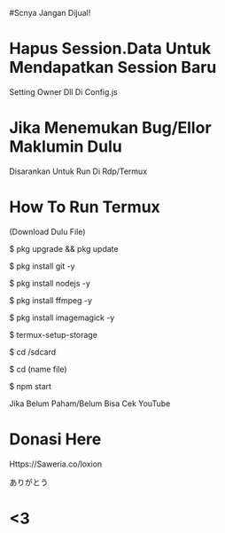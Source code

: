 #Scnya Jangan Dijual!

# Hapus Session.Data Untuk Mendapatkan Session Baru
 Setting Owner Dll Di Config.js

# Jika Menemukan Bug/Ellor Maklumin Dulu
 Disarankan Untuk Run Di Rdp/Termux

# How To Run Termux

(Download Dulu File)

$ pkg upgrade && pkg update

$ pkg install git -y

$ pkg install nodejs -y

$ pkg install ffmpeg -y

$ pkg install imagemagick -y

$ termux-setup-storage

$ cd /sdcard

$ cd (name file)

$ npm start

Jika Belum Paham/Belum Bisa Cek YouTube

# Donasi Here
Https://Saweria.co/loxion

ありがとう 

# <3
